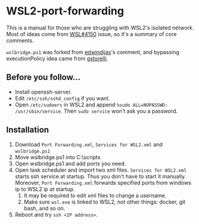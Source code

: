 # WSL2-port-forwarding
This is a manual for those who are struggling with WSL2's isolated network.
Most of ideas come from [WSL#4150](https://github.com/microsoft/WSL/issues/4150#issue-456591548) issue, so it's a summary of core comments.

`wslbridge.ps1` was forked from [edwindijas](https://github.com/microsoft/WSL/issues/4150#issuecomment-504209723)'s comment, and bypassing executionPolicy idea came from [gstorelli](https://github.com/microsoft/WSL/issues/4150#issuecomment-504947432).

## Before you follow...
* Install openssh-server.
* Edit `/etc/ssh/sshd_config` if you want.
* Open `/etc/sudoers` in WSL2 and append `%sudo ALL=NOPASSWD: /usr/sbin/service`. Then `sudo service` won't ask you a password.

## Installation
1. Download `Port Forwarding.xml`, `Services for WSL2.xml` and `wslbridge.ps1`
2. Move wslbridge.ps1 into C:\scripts
3. Open wslbridge.ps1 and add ports you need.
4. Open task scheduler and import two xml files.
`Services for WSL2.xml` starts ssh service at startup.
Thus you don't have to start it manually.
Moreover, `Port Forwarding.xml` forwards specified ports from windows ip to WSL2 ip at startup.
    1. It may be required to edit xml files to change a username.
    2. Make sure `wsl.exe` is linked to WSL2, not other things: docker, git bash, and so on.
5. Reboot and try `ssh <IP address>`.

